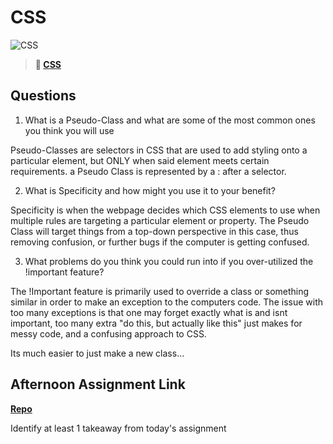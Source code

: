 # CSS

![CSS](https://bcw.blob.core.windows.net/public/cssUnit/1411879719053976)

> **📖 [CSS](https://codeworksacademy.com/fs-student-guide/resources/wk1/03-CSS)**

## Questions

1. What is a Pseudo-Class and what are some of the most common ones you think you will use

Pseudo-Classes are selectors in CSS that are used to add styling onto a particular element, but ONLY when said element meets certain requirements.
a Pseudo Class is represented by a : after a selector.

2. What is Specificity and how might you use it to your benefit?

Specificity is when the webpage decides which CSS elements to use when multiple rules are targeting a particular element or property.
The Pseudo Class will target things from a top-down perspective in this case, thus removing confusion, or further bugs if the computer is getting confused.

3. What problems do you think you could run into if you over-utilized the !important feature?

The !Important feature is primarily used to override a class or something similar in order to make an exception to the computers code.
The issue with too many exceptions is that one may forget exactly what is and isnt important, too many extra "do this, but actually like this" just makes for messy code, and a confusing approach to CSS.

Its much easier to just make a new class...

## Afternoon Assignment Link

**[Repo](https://github.com/IsaiahSnyder-Programming/<ASSIGNMENT_REPO>)**

Identify at least 1 takeaway from today's assignment
